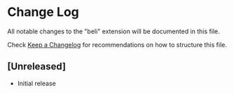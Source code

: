 # Change Log

All notable changes to the "beli" extension will be documented in this file.

Check [Keep a Changelog](http://keepachangelog.com/) for recommendations on how to structure this file.

## [Unreleased]

- Initial release
